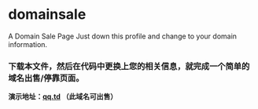 # domainsale
A Domain Sale Page
Just down this profile and change to your domain information.<br>
<h3>下载本文件，然后在代码中更换上您的相关信息，就完成一个简单的域名出售/停靠页面。</h3>
<b>演示地址：<a href="https://qq.td/" target="_blank">qq.td</a>   （此域名可出售）</b>
